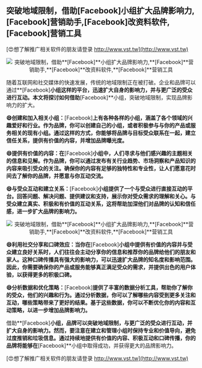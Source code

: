 ## **突破地域限制，借助**[Facebook]**小组扩大品牌影响力,**[Facebook]**营销助手,**[Facebook]**改资料软件,**[Facebook]**营销工具**

[😍想了解推广相关软件的朋友请登录 http://www.vst.tw](http://www.vst.tw)

 <center><img src="https://vst.tw/MP4/tuiguang/png/3.png" alt="突破地域限制，借助**[Facebook]**小组扩大品牌影响力,**[Facebook]**营销助手,**[Facebook]**改资料软件,**[Facebook]**营销工具"></center>

随着互联网和社交媒体的快速发展，传统的地域限制正在被打破。企业和品牌可以通过**[Facebook]**小组这样的平台，迅速扩大自身的影响力，并与更广泛的受众进行互动。本文将探讨如何借助**[Facebook]**小组，突破地域限制，实现品牌影响力的扩大。

**😄创建和加入相关小组：**[Facebook]**上有各种各样的小组，涵盖了各个领域的兴趣爱好和行业。作为品牌，你可以创建自己的小组，或者积极参与与你的产品或服务相关的现有小组。通过这样的方式，你能够将品牌与目标受众联系在一起，建立信任关系，提供有价值的内容，并增加品牌曝光度。**

**😄提供有价值的内容：在**[Facebook]**小组中，人们寻求与他们感兴趣的主题相关的信息和见解。作为品牌，你可以通过发布有关行业趋势、市场洞察和产品知识的内容来吸引受众的关注。确保你的内容有足够的独特性和专业性，让人们愿意花时间去了解你的品牌，并愿意与你互动交流。**

**😄与受众互动和建立关系：**[Facebook]**小组提供了一个与受众进行直接互动的平台。回答问题、解决问题、提供建议和支持，展示你对受众需求的理解和关心。与受众建立真实、积极和有价值的互动关系，这将帮助加深他们对品牌的认知和信任感，进一步扩大品牌的影响力。**

 <center><img src="https://vst.tw/MP4/tuiguang/png/5.png" alt="突破地域限制，借助**[Facebook]**小组扩大品牌影响力,**[Facebook]**营销助手,**[Facebook]**改资料软件,**[Facebook]**营销工具"></center>

**😄利用社交分享和口碑效应：当你在**[Facebook]**小组中提供有价值的内容并与受众建立良好关系时，人们往往会主动分享你的信息和推荐你的品牌给他们的朋友和家人。这种口碑传播具有强大的影响力，可以迅速扩大品牌的知名度和影响范围。因此，你需要确保你的产品或服务能够真正满足受众的需求，并提供出色的用户体验，以获得更多的积极口碑。**

**😄分析数据和优化策略：**[Facebook]**提供了丰富的数据分析工具，帮助你了解你的受众，他们的兴趣和行为。通过分析数据，你可以了解哪些内容受到更多关注和互动，哪些策略带来了更好的结果。基于这些数据，你可以不断优化你的内容和互动策略，以进一步增加品牌影响力。**

借助**[Facebook]**小组，品牌可以突破地域限制，与更广泛的受众进行互动，并扩大自身的影响力。然而，要注意在建立和管理小组时保持专业和价值导向，避免过度推销和垃圾信息。通过持续地提供有价值的内容、积极互动和口碑传播，你的品牌将能够在**[Facebook]**小组中取得成功，并获得更大的品牌影响力。

[😍想了解推广相关软件的朋友请登录 http://www.vst.tw](http://www.vst.tw)



